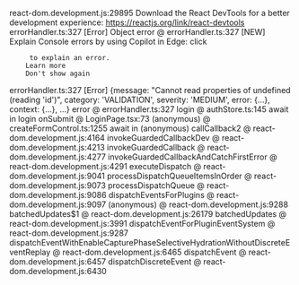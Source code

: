 react-dom.development.js:29895 Download the React DevTools for a better development experience: https://reactjs.org/link/react-devtools
errorHandler.ts:327  [Error] Object
error @ errorHandler.ts:327
[NEW] Explain Console errors by using Copilot in Edge: click
         
         to explain an error. 
        Learn more
        Don't show again
errorHandler.ts:327  [Error] {message: "Cannot read properties of undefined (reading 'id')", category: 'VALIDATION', severity: 'MEDIUM', error: {…}, context: {…}, …}
error @ errorHandler.ts:327
login @ authStore.ts:145
await in login
onSubmit @ LoginPage.tsx:73
(anonymous) @ createFormControl.ts:1255
await in (anonymous)
callCallback2 @ react-dom.development.js:4164
invokeGuardedCallbackDev @ react-dom.development.js:4213
invokeGuardedCallback @ react-dom.development.js:4277
invokeGuardedCallbackAndCatchFirstError @ react-dom.development.js:4291
executeDispatch @ react-dom.development.js:9041
processDispatchQueueItemsInOrder @ react-dom.development.js:9073
processDispatchQueue @ react-dom.development.js:9086
dispatchEventsForPlugins @ react-dom.development.js:9097
(anonymous) @ react-dom.development.js:9288
batchedUpdates$1 @ react-dom.development.js:26179
batchedUpdates @ react-dom.development.js:3991
dispatchEventForPluginEventSystem @ react-dom.development.js:9287
dispatchEventWithEnableCapturePhaseSelectiveHydrationWithoutDiscreteEventReplay @ react-dom.development.js:6465
dispatchEvent @ react-dom.development.js:6457
dispatchDiscreteEvent @ react-dom.development.js:6430
